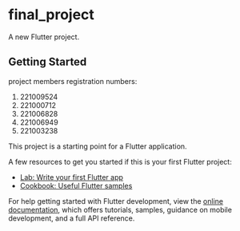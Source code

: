 # final_project

A new Flutter project.

## Getting Started

project members registration numbers:
1.  221009524
2.  221000712
3.  221006828
4.  221006949
5.  221003238

This project is a starting point for a Flutter application.

A few resources to get you started if this is your first Flutter project:

- [Lab: Write your first Flutter app](https://docs.flutter.dev/get-started/codelab)
- [Cookbook: Useful Flutter samples](https://docs.flutter.dev/cookbook)

For help getting started with Flutter development, view the
[online documentation](https://docs.flutter.dev/), which offers tutorials,
samples, guidance on mobile development, and a full API reference.
